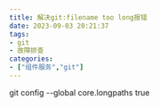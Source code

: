 ```yaml
---
title: 解决git:filename too long报错
date: 2023-09-03 20:21:37
tags:
- git
- 故障排查
categories:
- ["组件服务","git"]
---
```

git config --global core.longpaths true
